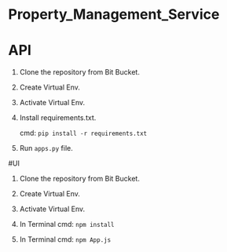 # Property_Management_Service

# API
1. Clone the repository from Bit Bucket.

2. Create Virtual Env.

3. Activate Virtual Env.

4. Install requirements.txt.

    cmd: `pip install -r requirements.txt`
    
5. Run `apps.py` file.

#UI
1. Clone the repository from Bit Bucket.

2. Create Virtual Env.

3. Activate Virtual Env.

4. In Terminal
   cmd: `npm install`

5. In Terminal
   cmd: `npm App.js`

